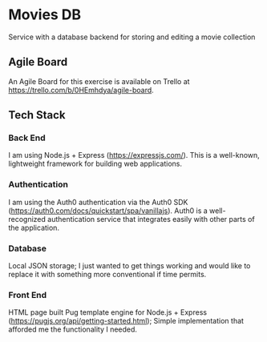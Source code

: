 # Movies DB
Service with a database backend for storing and editing a movie collection

## Agile Board
An Agile Board for this exercise is available on Trello at https://trello.com/b/0HEmhdya/agile-board.

## Tech Stack
### Back End
I am using Node.js + Express (https://expressjs.com/). This is a well-known, lightweight framework for building web applications. 

### Authentication
I am using the Auth0 authentication via the Auth0 SDK (https://auth0.com/docs/quickstart/spa/vanillajs). Auth0 is a well-recognized authentication service that integrates easily with other parts of the application.

### Database
Local JSON storage; I just wanted to get things working and would like to replace it with something more conventional if time permits.

### Front End
HTML page built Pug template engine for Node.js + Express (https://pugjs.org/api/getting-started.html); Simple implementation that afforded me the functionality I needed.
